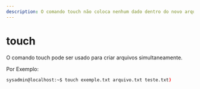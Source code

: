 ```yaml
---
description: O comando touch não coloca nenhum dado dentro do novo arquivo.
---
```


# touch

O comando touch pode ser usado para criar arquivos simultaneamente.&#x20;

Por Exemplo:&#x20;

```bash
sysadmin@localhost:~$ touch exemple.txt arquivo.txt teste.txt)
```
